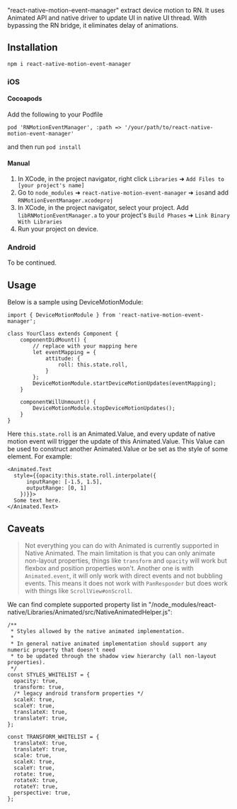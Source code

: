 "react-native-motion-event-manager" extract device motion to RN.
It uses Animated API and native driver to update UI in native UI thread. With bypassing the RN bridge, it eliminates delay of animations.

## Installation

```
npm i react-native-motion-event-manager
```

### iOS

#### Cocoapods

Add the following to your Podfile
```
pod 'RNMotionEventManager', :path => '/your/path/to/react-native-motion-event-manager'
```
and then run `pod install`

#### Manual

1. In XCode, in the project navigator, right click `Libraries` ➜ `Add Files to [your project's name]`
2. Go to `node_modules` ➜ `react-native-motion-event-manager` ➜ `ios`and add `RNMotionEventManager.xcodeproj`
3. In XCode, in the project navigator, select your project. Add `libRNMotionEventManager.a` to your project's `Build Phases` ➜ `Link Binary With Libraries`
4. Run your project on device.

### Android

To be continued.

## Usage

Below is a sample using DeviceMotionModule:

```
import { DeviceMotionModule } from 'react-native-motion-event-manager';

class YourClass extends Component {
	componentDidMount() {
	    // replace with your mapping here
        let eventMapping = {
            attitude: {
                roll: this.state.roll, 
            }
        };
        DeviceMotionModule.startDeviceMotionUpdates(eventMapping);
    }

    componentWillUnmount() {
        DeviceMotionModule.stopDeviceMotionUpdates();
    }
}
```
Here `this.state.roll` is an Animated.Value, and every update of native motion event will trigger the update of this Animated.Value. This Value can be used to construct another Animated.Value or be set as the style of some element. For example:

```
<Animated.Text
  style={{opacity:this.state.roll.interpolate({
      inputRange: [-1.5, 1.5],
      outputRange: [0, 1]
    })}}>
  Some text here.
</Animated.Text>
```

## Caveats

> Not everything you can do with Animated is currently supported in Native Animated. The main limitation is that you can only animate non-layout properties, things like `transform` and `opacity` will work but flexbox and position properties won't. Another one is with `Animated.event`, it will only work with direct events and not bubbling events. This means it does not work with `PanResponder` but does work with things like `ScrollView#onScroll`.

We can find complete supported property list in  "/node_modules/react-native/Libraries/Animated/src/NativeAnimatedHelper.js":

```
/**
 * Styles allowed by the native animated implementation.
 *
 * In general native animated implementation should support any numeric property that doesn't need
 * to be updated through the shadow view hierarchy (all non-layout properties).
 */
const STYLES_WHITELIST = {
  opacity: true,
  transform: true,
  /* legacy android transform properties */
  scaleX: true,
  scaleY: true,
  translateX: true,
  translateY: true,
};

const TRANSFORM_WHITELIST = {
  translateX: true,
  translateY: true,
  scale: true,
  scaleX: true,
  scaleY: true,
  rotate: true,
  rotateX: true,
  rotateY: true,
  perspective: true,
};
```


